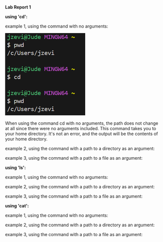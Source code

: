 **Lab Report 1**

**using 'cd':**

example 1, using the command with no arguments:

![Image](image1.png)

When using the command cd with no arguments, the path does not change at all since there were no arguments included. This command takes you to your home directory. It's not an error, and the output will be the contents of your home directory.

example 2, using the command with a path to a directory as an argument:


example 3, using the command with a path to a file as an argument:


**using 'ls':**

example 1, using the command with no arguments:


example 2, using the command with a path to a directory as an argument:


example 3, using the command with a path to a file as an argument:


**using 'cat':**

example 1, using the command with no arguments:


example 2, using the command with a path to a directory as an argument:


example 3, using the command with a path to a file as an argument:


